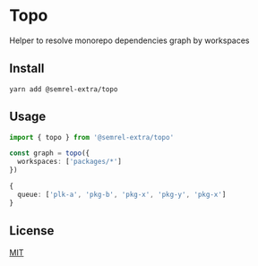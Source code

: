 # Topo
Helper to resolve monorepo dependencies graph by workspaces

## Install
```shell
yarn add @semrel-extra/topo
```

## Usage
```ts
import { topo } from '@semrel-extra/topo'

const graph = topo({
  workspaces: ['packages/*']
})

{
  queue: ['plk-a', 'pkg-b', 'pkg-x', 'pkg-y', 'pkg-x']
}
```

## License
[MIT](./LICENSE)
